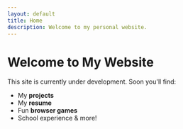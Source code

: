 ```yaml
---
layout: default
title: Home
description: Welcome to my personal website.
---
```


# Welcome to My Website
This site is currently under development. Soon you'll find:
- My **projects**
- My **resume**
- Fun **browser games**
- School experience & more!
